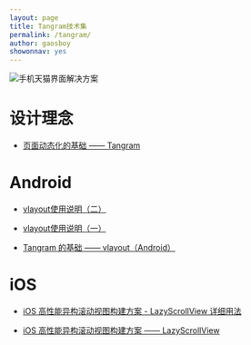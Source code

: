 ```yaml
---
layout: page
title: Tangram技术集
permalink: /tangram/
author: gaosboy
showonnav: yes
---
```


![手机天猫界面解决方案][image-1]

# 设计理念
+ [页面动态化的基础 —— Tangram][1]

# Android
+ [vlayout使用说明（二）][2]

+ [vlayout使用说明（一）][3]

+ [Tangram 的基础 —— vlayout（Android）][4]

# iOS
+ [iOS 高性能异构滚动视图构建方案 - LazyScrollView 详细用法][5]

+ [iOS 高性能异构滚动视图构建方案 —— LazyScrollView][6]



[1]:	http://pingguohe.net/2016/12/20/Tangram-design-and-practice.html
[2]:	http://pingguohe.net/2017/03/03/vlayout-guide-2.html
[3]:	http://pingguohe.net/2017/03/03/vlayout-guide-1.html
[4]:	http://pingguohe.net/2017/02/28/vlayout-design.html
[5]:	http://pingguohe.net/2017/03/02/lazyScrollView-demo.html
[6]:	http://pingguohe.net/2016/01/31/lazyscroll.html

[image-1]:	https://gw.alicdn.com/tps/TB16xwrOpXXXXc.XFXXXXXXXXXX-2880-1402.png_400x400.jpg "Tangram"